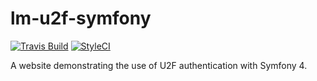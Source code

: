 # lm-u2f-symfony

[![Travis Build](https://travis-ci.org/matthewslouismarie/lm-u2f-symfony.svg?branch=master)](https://travis-ci.org/matthewslouismarie/lm-u2f-symfony)
[![StyleCI](https://styleci.io/repos/108118694/shield?branch=master)](https://styleci.io/repos/108118694)

A website demonstrating the use of U2F authentication with Symfony 4.
